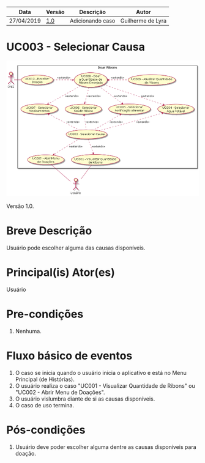 | Data       | Versão  | Descrição       | Autor            |
| ---------- | ------- | --------------- | ---------------- |
| 27/04/2019 | [1.0](https://github.com/requisitos-2019-1/Ribon/commit/05339bf4c968ee9e9daebe6ffcdd1aa92436240d#diff-ab50b0b4f170fb647015213777dcafa0) | Adicionando caso  | Guilherme de Lyra |


# UC003 - Selecionar Causa

![diagrama](Doar_Ribons.png)

Versão 1.0.

# Breve Descrição
Usuário pode escolher alguma das causas disponíveis.

# Principal(is) Ator(es)
Usuário

# Pre-condições
1. Nenhuma.

# Fluxo básico de eventos
1. O caso se inicia quando o usuário inicia o aplicativo e está no Menu Principal (de Histórias).
1. O usuário realiza o caso "UC001 - Visualizar Quantidade de Ribons" ou "UC002 - Abrir Menu de Doações".
1. O usuário vislumbra diante de si as causas disponíveis.
1. O caso de uso termina.

# Pós-condições
1. Usuário deve poder escolher alguma dentre as causas disponíveis para doação.
